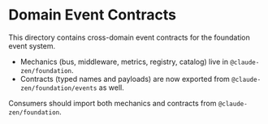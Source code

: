 # Domain Event Contracts

This directory contains cross-domain event contracts for the foundation event system.

- Mechanics (bus, middleware, metrics, registry, catalog) live in `@claude-zen/foundation`.
- Contracts (typed names and payloads) are now exported from `@claude-zen/foundation/events` as well.

Consumers should import both mechanics and contracts from `@claude-zen/foundation`.
